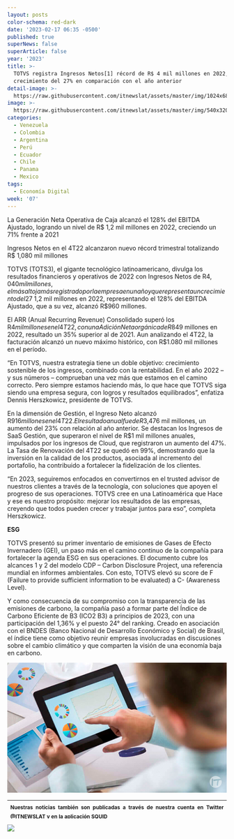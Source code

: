 ```yaml
---
layout: posts
color-schema: red-dark
date: '2023-02-17 06:35 -0500'
published: true
superNews: false
superArticle: false
year: '2023'
title: >-
  TOTVS registra Ingresos Netos[1] récord de R$ 4 mil millones en 2022, con un
  crecimiento del 27% en comparación con el año anterior
detail-image: >-
  https://raw.githubusercontent.com/itnewslat/assets/master/img/1024x680/grafica-en-tablet-g.jpg
image: >-
  https://raw.githubusercontent.com/itnewslat/assets/master/img/540x320/grafica-en-tablet-p.jpg
categories:
  - Venezuela
  - Colombia
  - Argentina
  - Perú
  - Ecuador
  - Chile
  - Panama
  - Mexico
tags:
  - Economía Digital
week: '07'
---
```

La Generación Neta Operativa de Caja alcanzó el 128% del EBITDA Ajustado, logrando un nivel de R$ 1,2 mil millones en 2022, creciendo un 71% frente a 2021

Ingresos Netos en el 4T22 alcanzaron nuevo récord trimestral totalizando R$ 1,080 mil millones

TOTVS (TOTS3), el gigante tecnológico latinoamericano, divulga los resultados financieros y operativos de 2022 con Ingresos Netos de R$4,040 mil millones, el más alto jamás registrado por la empresa en un año y que representa un crecimiento del 27% en comparación con el año anterior. Este desempeño, combinado con la búsqueda de eficiencia operativa, fue fundamental para que la empresa siga entregando márgenes favorables, además de una sólida generación de Caja Operativa, que alcanzó R$ 1,2 mil millones en 2022, representando el 128% del EBITDA Ajustado, que a su vez, alcanzó R$960 millones.

El ARR (Anual Recurring Revenue) Consolidado superó los R$4 mil millones en el 4T22, con una Adición Neta orgánica de R$849 millones en 2022, resultado un 35% superior al de 2021. Aun analizando el 4T22, la facturación alcanzó un nuevo máximo histórico, con R$1.080 mil millones en el período.

“En TOTVS, nuestra estrategia tiene un doble objetivo: crecimiento sostenible de los ingresos, combinado con la rentabilidad. En el año 2022 – y sus números – comprueban una vez más que estamos en el camino correcto. Pero siempre estamos haciendo más, lo que hace que TOTVS siga siendo una empresa segura, con logros y resultados equilibrados”, enfatiza Dennis Herszkowicz, presidente de TOTVS.

En la dimensión de Gestión, el Ingreso Neto alcanzó R$916 millones en el 4T22. El resultado anual fue de R$3,476 mil millones, un aumento del 23% con relación al año anterior. Se destacan los Ingresos de SaaS Gestión, que superaron el nivel de R$1 mil millones anuales, impulsados por los ingresos de Cloud, que registraron un aumento del 47%. La Tasa de Renovación del 4T22 se quedó en 99%, demostrando que la inversión en la calidad de los productos, asociada al incremento del portafolio, ha contribuido a fortalecer la fidelización de los clientes.

“En 2023, seguiremos enfocados en convertirnos en el trusted advisor de nuestros clientes a través de la tecnología, con soluciones que apoyen el progreso de sus operaciones. TOTVS cree en una Latinoamérica que Hace y ese es nuestro propósito: mejorar los resultados de las empresas, creyendo que todos pueden crecer y trabajar juntos para eso”, completa Herszkowicz.

**ESG**

TOTVS presentó su primer inventario de emisiones de Gases de Efecto Invernadero (GEI), un paso más en el camino continuo de la compañía para fortalecer la agenda ESG en sus operaciones. El documento cubre los alcances 1 y 2 del modelo CDP – Carbon Disclosure Project, una referencia mundial en informes ambientales. Con esto, TOTVS elevó su score de F (Failure to provide sufficient information to be evaluated) a C- (Awareness Level).

Y como consecuencia de su compromiso con la transparencia de las emisiones de carbono, la compañía pasó a formar parte del Índice de Carbono Eficiente de B3 (ICO2 B3) a principios de 2023, con una participación del 1,36% y el puesto 24° del ranking. Creado en asociación con el BNDES (Banco Nacional de Desarrollo Económico y Social) de Brasil, el índice tiene como objetivo reunir empresas involucradas en discusiones sobre el cambio climático y que comparten la visión de una economía baja en carbono.

![](https://raw.githubusercontent.com/itnewslat/assets/master/img/540x320/grafica-en-tablet-p.jpg)

<table style="height: 42px;" width="569">
<tbody>
<tr>
<td style="text-align: justify;"><sub><strong>Nuestras noticias también son publicadas a través de nuestra cuenta en Twitter <a href="https://twitter.com/itnewslat?lang=es">@ITNEWSLAT</a> y en la aplicación <a href="https://squidapp.co/en/">SQUID</a></strong></sub></td>
</tr>
</tbody>
</table>

<img src="https://tracker.metricool.com/c3po.jpg?hash=56f88a41e39ab42c063cc51676587a04"/>